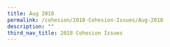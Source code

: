 ```yaml
---
title: Aug 2018
permalink: /cohesion/2018-Cohesion-Issues/Aug-2018
description: ""
third_nav_title: 2018 Cohesion Issues
---
```

